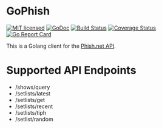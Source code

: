 # GoPhish
[![MIT licensed](https://img.shields.io/github/license/awbraunstein/zpages.svg)](LICENSE)
[![GoDoc](https://godoc.org/github.com/awbraunstein/gophish?status.svg)](https://godoc.org/github.com/awbraunstein/gophish)
[![Build Status](https://travis-ci.com/awbraunstein/gophish.svg?branch=master)](https://travis-ci.com/awbraunstein/gophish)
[![Coverage Status](https://img.shields.io/codecov/c/github/awbraunstein/gophish.svg)](https://codecov.io/gh/awbraunstein/gophish)
[![Go Report Card](https://goreportcard.com/badge/github.com/awbraunstein/gophish)](https://goreportcard.com/report/github.com/awbraunstein/gophish)

This is a Golang client for the [Phish.net API](https://phishnet.api-docs.io/v3/the-phish-net-api/welcome).


# Supported API Endpoints

* /shows/query
* /setlists/latest
* /setlists/get
* /setlists/recent
* /setlists/tiph
* /setlist/random
